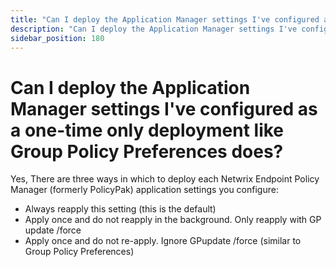 ```yaml
---
title: "Can I deploy the Application Manager settings I've configured as a one-time only deployment like Group Policy Preferences does?"
description: "Can I deploy the Application Manager settings I've configured as a one-time only deployment like Group Policy Preferences does?"
sidebar_position: 180
---
```


# Can I deploy the Application Manager settings I've configured as a one-time only deployment like Group Policy Preferences does?

Yes, There are three ways in which to deploy each Netwrix Endpoint Policy Manager (formerly
PolicyPak) application settings you configure:

- Always reapply this setting (this is the default)
- Apply once and do not reapply in the background. Only reapply with GP update /force
- Apply once and do not re-apply. Ignore GPupdate /force (similar to Group Policy Preferences)

